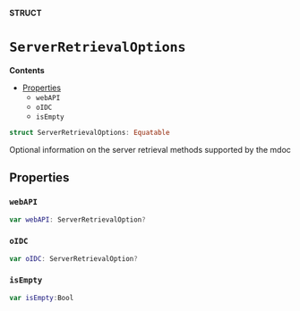 **STRUCT**

# `ServerRetrievalOptions`

**Contents**

- [Properties](#properties)
  - `webAPI`
  - `oIDC`
  - `isEmpty`

```swift
struct ServerRetrievalOptions: Equatable
```

Optional information on the server retrieval methods supported by the mdoc

## Properties
### `webAPI`

```swift
var webAPI: ServerRetrievalOption?
```

### `oIDC`

```swift
var oIDC: ServerRetrievalOption?
```

### `isEmpty`

```swift
var isEmpty:Bool
```
